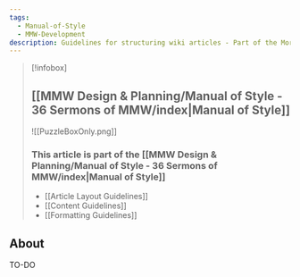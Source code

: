 ```yaml
---
tags:
  - Manual-of-Style
  - MMW-Development
description: Guidelines for structuring wiki articles - Part of the Morrowind Modding Wiki Manual of Style
---
```


> [!infobox]
> 
> ## [[MMW Design & Planning/Manual of Style - 36 Sermons of MMW/index|Manual of Style]]
> 
> ![[PuzzleBoxOnly.png]]
> 
> ### This article is part of the [[MMW Design & Planning/Manual of Style - 36 Sermons of MMW/index|Manual of Style]]
> 
> - [[Article Layout Guidelines]]
> - [[Content Guidelines]]
> - [[Formatting Guidelines]]

## About

TO-DO